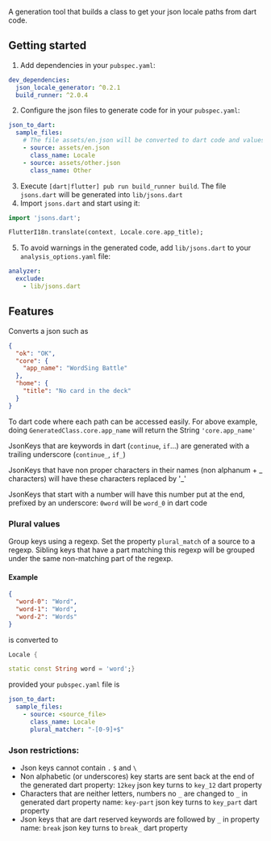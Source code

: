<!-- 
This README describes the package. If you publish this package to pub.dev,
this README's contents appear on the landing page for your package.

For information about how to write a good package README, see the guide for
[writing package pages](https://dart.dev/guides/libraries/writing-package-pages). 

For general information about developing packages, see the Dart guide for
[creating packages](https://dart.dev/guides/libraries/create-library-packages)
and the Flutter guide for
[developing packages and plugins](https://flutter.dev/developing-packages). 
-->

A generation tool that builds a class to get your json locale paths from dart code.

## Getting started

1. Add dependencies in your `pubspec.yaml`:

```yaml
dev_dependencies:
  json_locale_generator: ^0.2.1
  build_runner: ^2.0.4
```

2. Configure the json files to generate code for in your `pubspec.yaml`:

```yaml
json_to_dart:
  sample_files:
    # The file assets/en.json will be converted to dart code and values can be accessed via the Locale class
    - source: assets/en.json
      class_name: Locale
    - source: assets/other.json
      class_name: Other
```

3. Execute `[dart|flutter] pub run build_runner build`. The file `jsons.dart` will be generated
   into `lib/jsons.dart`
4. Import `jsons.dart` and start using it:

```dart
import 'jsons.dart';

FlutterI18n.translate(context, Locale.core.app_title);
```

5. To avoid warnings in the generated code, add `lib/jsons.dart` to your `analysis_options.yaml`
   file:

```yaml
analyzer:
  exclude:
    - lib/jsons.dart
```

## Features

Converts a json such as

```json
{
  "ok": "OK",
  "core": {
    "app_name": "WordSing Battle"
  },
  "home": {
    "title": "No card in the deck"
  }
}
```

To dart code where each path can be accessed easily. For above example,
doing `GeneratedClass.core.app_name` will return the String `'core.app_name'`

JsonKeys that are keywords in dart (`continue`, `if`...) are generated with a trailing
underscore (`continue_`, `if_`)

JsonKeys that have non proper characters in their names (non alphanum + _ characters) will have
these characters replaced by '_'

JsonKeys that start with a number will have this number put at the end, prefixed by an
underscore: `0word` will be `word_0` in dart code

### Plural values

Group keys using a regexp. Set the property `plural_match` of a source to a regexp. Sibling keys
that have a part matching this regexp will be grouped under the same non-matching part of the
regexp.

#### Example

```json
{
  "word-0": "Word",
  "word-1": "Word",
  "word-2": "Words"
}
```

is converted to

```dart
Locale {

static const String word = 'word';}
```

provided your `pubspec.yaml` file is

````yaml
json_to_dart:
  sample_files:
    - source: <source_file>
      class_name: Locale
      plural_matcher: "-[0-9]+$"
````

### Json restrictions:

- Json keys cannot contain `.` `$` and `\`
- Non alphabetic (or underscores) key starts are sent back at the end of the generated dart
  property: `12key` json key turns to `key_12` dart property
- Characters that are neither letters, numbers no `_` are changed to `_` in generated dart property
  name: `key-part` json key turns to `key_part` dart property
- Json keys that are dart reserved keywords are followed by `_` in property name: `break` json key
  turns to `break_` dart property
